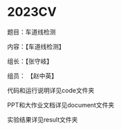 # 2023CV 

题目：车道线检测

内容：【车道线检测】

组长：【张守岐】

组员： 【赵中英】

代码和运行说明详见code文件夹  

PPT和大作业文档详见document文件夹  

实验结果详见result文件夹  

